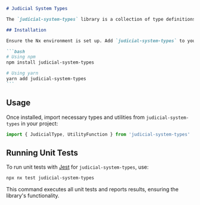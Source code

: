 ````markdown
# Judicial System Types

The `judicial-system-types` library is a collection of type definitions and utilities for managing judicial systems, generated with [Nx](https://nx.dev). It helps developers efficiently handle judicial system data.

## Installation

Ensure the Nx environment is set up. Add `judicial-system-types` to your project dependencies:

```bash
# Using npm
npm install judicial-system-types

# Using yarn
yarn add judicial-system-types
```
````

## Usage

Once installed, import necessary types and utilities from `judicial-system-types` in your project:

```typescript
import { JudicialType, UtilityFunction } from 'judicial-system-types'
```

## Running Unit Tests

To run unit tests with [Jest](https://jestjs.io) for `judicial-system-types`, use:

```bash
npx nx test judicial-system-types
```

This command executes all unit tests and reports results, ensuring the library's functionality.

```

```
